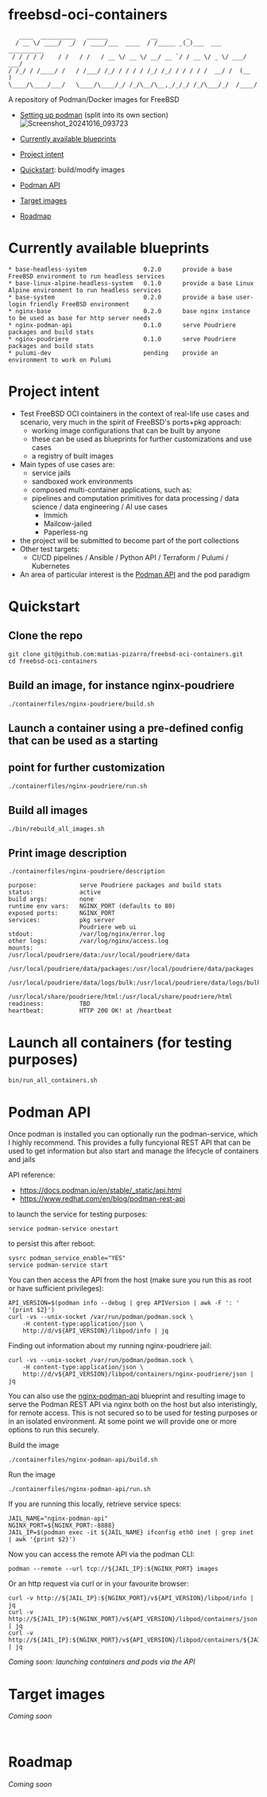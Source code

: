 freebsd-oci-containers
======================
       ____  __________   ______            __        _                     
      / __ \/ ____/  _/  / ____/___  ____  / /_____ _(_)___  ___  __________
     / / / / /    / /   / /   / __ \/ __ \/ __/ __ `/ / __ \/ _ \/ ___/ ___/
    / /_/ / /____/ /   / /___/ /_/ / / / / /_/ /_/ / / / / /  __/ /  (__  ) 
    \____/\____/___/   \____/\____/_/ /_/\__/\__,_/_/_/ /_/\___/_/  /____/  
                                                                            

A repository of Podman/Docker images for FreeBSD

* [Setting up podman](podman/1_SETUP.md) (split into its own section)
![Screenshot_20241016_093723](https://github.com/user-attachments/assets/649ebcad-47ad-405a-add2-211f5010c6f3)

* [Currently available blueprints](#currently-available-blueprints)
* [Project intent](#project-intent)
* [Quickstart](#quickstart): build/modify images
* [Podman API](#podman-api)
* [Target images](#target-images)
* [Roadmap](#roadmap)

# Currently available blueprints
```
* base-headless-system                0.2.0      provide a base FreeBSD environment to run headless services 
* base-linux-alpine-headless-system   0.1.0      provide a base Linux Alpine environment to run headless services 
* base-system                         0.2.0      provide a base user-login friendly FreeBSD environment
* nginx-base                          0.2.0      base nginx instance to be used as base for http server needs
* nginx-podman-api                    0.1.0      serve Poudriere packages and build stats
* nginx-poudriere                     0.1.0      serve Poudriere packages and build stats
* pulumi-dev                          pending    provide an environment to work on Pulumi
```

# Project intent

* Test FreeBSD OCI cointainers in the context of real-life use cases and scenario, very much in the spirit of FreeBSD's ports+pkg approach:
    * working image configurations that can be built by anyone
    * these can be used as blueprints for further customizations and use cases
    * a registry of built images
* Main types of use cases are:
    * service jails
    * sandboxed work environments
    * composed multi-container applications, such as:
    * pipelines and computation primitives for data processing / data science / data engineering / AI use cases
        * Immich
        * Mailcow-jailed
        * Paperless-ng
* the project will be submitted to become part of the port collections
* Other test targets:
    * CI/CD pipelines / Ansible / Python API / Terraform / Pulumi / Kubernetes
* An area of particular interest is the [Podman API](#podman_api) and the pod paradigm

# Quickstart

## Clone the repo
```bash=
git clone git@github.com:matias-pizarro/freebsd-oci-containers.git
cd freebsd-oci-containers
```

## Build an image, for instance nginx-poudriere
```bash=
./containerfiles/nginx-poudriere/build.sh
```

## Launch a container using a pre-defined config that can be used as a starting
## point for further customization 
```bash=
./containerfiles/nginx-poudriere/run.sh
```

## Build all images
```bash=
./bin/rebuild_all_images.sh
```

## Print image description
```bash=
./containerfiles/nginx-poudriere/description

purpose:            serve Poudriere packages and build stats
status:             active
build args:         none
runtime env vars:   NGINX_PORT (defaults to 80)
exposed ports:      NGINX_PORT
services:           pkg server
                    Poudriere web ui
stdout:             /var/log/nginx/error.log
other logs:         /var/log/nginx/access.log
mounts:             /usr/local/poudriere/data:/usr/local/poudriere/data
                    /usr/local/poudriere/data/packages:/usr/local/poudriere/data/packages
                    /usr/local/poudriere/data/logs/bulk:/usr/local/poudriere/data/logs/bulk
                    /usr/local/share/poudriere/html:/usr/local/share/poudriere/html
readiness:          TBD
heartbeat:          HTTP 200 OK! at /heartbeat
```

# Launch all containers (for testing purposes)
```bash=
bin/run_all_containers.sh
```

# Podman API

Once podman is installed you can optionally run the podman-service, which I highly recommend. This provides a fully funcyional REST API that can be used to get information but also start and manage the lifecycle of containers and jails

API reference:
  * https://docs.podman.io/en/stable/_static/api.html
  * https://www.redhat.com/en/blog/podman-rest-api


to launch the service for testing purposes:
```
service podman-service onestart
```

to persist this after reboot:
```
sysrc podman_service_enable="YES"
service podman-service start
```

You can then access the API from the host (make sure you run this as root or have sufficient privileges):
```
API_VERSION=$(podman info --debug | grep APIVersion | awk -F ': ' '{print $2}')
curl -vs --unix-socket /var/run/podman/podman.sock \
    -H content-type:application/json \
    http://d/v${API_VERSION}/libpod/info | jq
```

Finding out information about my running nginx-poudriere jail:
```
curl -vs --unix-socket /var/run/podman/podman.sock \
    -H content-type:application/json \
    http://d/v${API_VERSION}/libpod/containers/nginx-poudriere/json | jq
```

You can also use the [nginx-podman-api](#containerfiles/nginx-podman-api) blueprint and resulting image to serve the Podman REST API via nginx both on the host but also interistingly, for remote access. This is not secured so to be used for testing purposes or in an isolated environment. At some point we will provide one or more options to run this securely.

Build the image
```bash=
./containerfiles/nginx-podman-api/build.sh
```

Run the image
```bash=
./containerfiles/nginx-podman-api/run.sh
```

If you are running this locally, retrieve service specs:
```bash=
JAIL_NAME="nginx-podman-api"
NGINX_PORT=${NGINX_PORT:-8888}
JAIL_IP=$(podman exec -it ${JAIL_NAME} ifconfig eth0 inet | grep inet | awk '{print $2}')
```

Now you can access the remote API via the podman CLI:
```bash=
podman --remote --url tcp://${JAIL_IP}:${NGINX_PORT} images
```

Or an http request via curl or in your favourite browser:
```bash=
curl -v http://${JAIL_IP}:${NGINX_PORT}/v${API_VERSION}/libpod/info | jq
curl -v http://${JAIL_IP}:${NGINX_PORT}/v${API_VERSION}/libpod/containers/json | jq
curl -v http://${JAIL_IP}:${NGINX_PORT}/v${API_VERSION}/libpod/containers/${JAIL_NAME}/json | jq
```

*Coming soon: launching containers and pods via the API*

# Target images
*Coming soon*
```


```

# Roadmap
*Coming soon*
```


```
